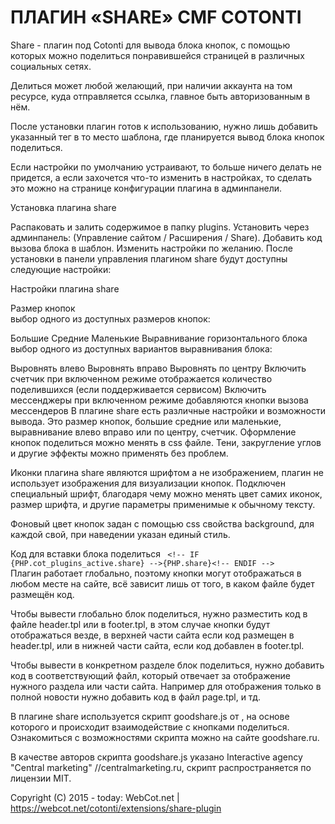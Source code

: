 # ПЛАГИН «SHARE» CMF COTONTI

Share - плагин под Cotonti  для вывода блока кнопок, с помощью которых можно поделиться понравившейся страницей в различных социальных сетях.

Делиться может любой желающий, при наличии аккаунта на том ресурсе, куда отправляется ссылка,  главное быть авторизованным в нём. 

После установки плагин готов к использованию, нужно лишь добавить указанный тег в то место шаблона, где планируется вывод блока кнопок поделиться.

Если настройки по умолчанию устраивают, то больше ничего делать не придется, а если захочется что-то изменить в настройках, то сделать это можно на странице конфигурации плагина в админпанели.

Установка плагина share

Распаковать и залить содержимое в папку plugins.
Установить через админпанель: (Управление сайтом / Расширения / Share).
Добавить код вызова блока в шаблон.
Изменить настройки по желанию.
После установки в панели управления плагином share будут доступны следующие настройки:

Настройки плагина share

Размер кнопок	
выбор одного из доступных размеров кнопок:

Большие
Средние
Маленькие
Выравнивание горизонтального блока	
выбор одного из доступных вариантов выравнивания блока:

Выровнять влево
Выровнять вправо
Выровнять по центру
Включить счетчик	при включенном режиме отображается количество поделившихся (если поддерживается сервисом)
Включить мессенджеры	при включенном режиме добавляются кнопки вызова мессендеров
В плагине share есть различные настройки и возможности вывода. Это размер кнопок, большие средние или маленькие, выравнивание влево вправо или по центру, счетчик. Оформление кнопок поделиться можно менять в css файле. Тени, закругление углов и другие эффекты можно применять без проблем.

Иконки плагина share являются шрифтом а не изображением, плагин не использует изображения для визуализации кнопок. Подключен специальный шрифт, благодаря чему можно менять цвет самих иконок, размер шрифта, и другие параметры применимые к обычному тексту.

Фоновый цвет кнопок задан  с помощью css свойства background, для каждой свой, при наведении указан единый стиль.

Код для вставки блока поделиться
<code>
&lt;!-- IF {PHP.cot_plugins_active.share} -->{PHP.share}&lt;!-- ENDIF -->
</code>
Плагин работает глобально, поэтому кнопки могут отображаться в любом месте на сайте, всё зависит лишь от того, в каком файле будет размещён код. 

Чтобы вывести глобально блок поделиться, нужно разместить код в файле header.tpl или в footer.tpl, в этом случае кнопки будут отображаться везде, в верхней части сайта если код размещен в header.tpl, или в нижней части сайта, если код добавлен в footer.tpl.

Чтобы вывести в конкретном разделе блок поделиться, нужно добавить код в соответствующий файл, который отвечает за отображение нужного раздела или части сайта. Например для отображения только в полной новости нужно добавить код в файл page.tpl, и тд.

В плагине share используется скрипт goodshare.js от , на основе которого и происходит взаимодействие с кнопками поделиться. Ознакомиться с возможностями скрипта можно на сайте goodshare.ru. 

В качестве авторов скрипта goodshare.js указано Interactive agency "Central marketing" //centralmarketing.ru, скрипт распространяется по лицензии MIT.

Copyright (C) 2015 - today: WebCot.net | https://webcot.net/cotonti/extensions/share-plugin
